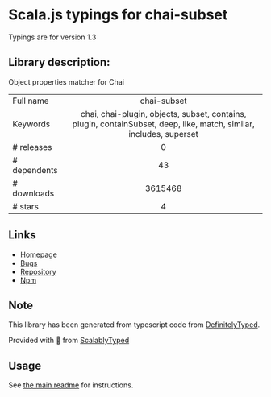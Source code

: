 
# Scala.js typings for chai-subset

Typings are for version 1.3

## Library description:
Object properties matcher for Chai

|                    |                 |
| ------------------ | :-------------: |
| Full name          | chai-subset |
| Keywords           | chai, chai-plugin, objects, subset, contains, plugin, containSubset, deep, like, match, similar, includes, superset |
| # releases         | 0 |
| # dependents       | 43 |
| # downloads        | 3615468 |
| # stars            | 4 |

## Links
- [Homepage](https://github.com/debitoor/chai-subset)
- [Bugs](https://github.com/debitoor/chai-subset/issues)
- [Repository](https://github.com/debitoor/chai-subset)
- [Npm](https://www.npmjs.com/package/chai-subset)
    


## Note
This library has been generated from typescript code from [DefinitelyTyped](https://definitelytyped.org).

Provided with :purple_heart: from [ScalablyTyped](https://github.com/oyvindberg/ScalablyTyped)

## Usage
See [the main readme](../../readme.md) for instructions.


